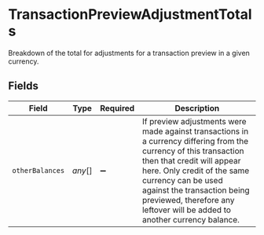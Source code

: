 # TransactionPreviewAdjustmentTotals

Breakdown of the total for adjustments for a transaction preview in a given currency.


## Fields

| Field                                                                                                                                                                                                                                                                                                          | Type                                                                                                                                                                                                                                                                                                           | Required                                                                                                                                                                                                                                                                                                       | Description                                                                                                                                                                                                                                                                                                    |
| -------------------------------------------------------------------------------------------------------------------------------------------------------------------------------------------------------------------------------------------------------------------------------------------------------------- | -------------------------------------------------------------------------------------------------------------------------------------------------------------------------------------------------------------------------------------------------------------------------------------------------------------- | -------------------------------------------------------------------------------------------------------------------------------------------------------------------------------------------------------------------------------------------------------------------------------------------------------------- | -------------------------------------------------------------------------------------------------------------------------------------------------------------------------------------------------------------------------------------------------------------------------------------------------------------- |
| `otherBalances`                                                                                                                                                                                                                                                                                                | *any*[]                                                                                                                                                                                                                                                                                                        | :heavy_minus_sign:                                                                                                                                                                                                                                                                                             | If preview adjustments were made against transactions in a currency differing from the currency of this transaction then that credit will appear here. Only credit of the same currency can be used against the transaction being previewed, therefore any leftover will be added to another currency balance. |